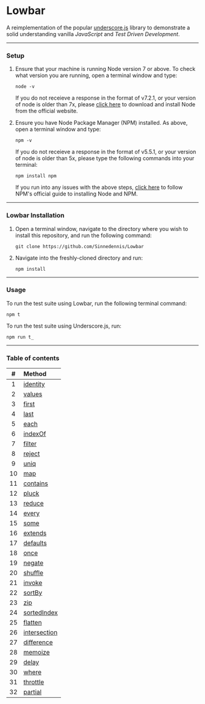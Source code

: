 # Lowbar

A reimplementation of the popular [underscore.js](http://underscorejs.org/) library to demonstrate a solid understanding vanilla *JavaScript* and *Test Driven Development*.
___

### Setup

1. Ensure that your machine is running Node version 7 or above. To check what version you are running, open a terminal window and type:
    ``` 
    node -v
    ```
    If you do not receieve a response in the format of v7.2.1, or your version of node is older than 7x, please [click here](https://nodejs.org/en/) to download and install Node from the official website.
   
2. Ensure you have Node Package Manager (NPM) installed. As above, open a terminal window and type:
    ``` 
    npm -v
    ```
    If you do not receieve a response in the format of v5.5.1, or your version of node is older than 5x, please type the following commands into your terminal:
    ``` 
    npm install npm
    ```
    If you run into any issues with the above steps, [click here](https://docs.npmjs.com/getting-started/installing-node) to follow NPM's official guide to installing Node and NPM.
___

### Lowbar Installation

1. Open a terminal window, navigate to the directory where you wish to install this repository, and run the following command:
    ```
    git clone https://github.com/Sinnedennis/Lowbar
    ```

2. Navigate into the freshly-cloned directory and run:
    ```
    npm install
    ```
___
### Usage
To run the test suite using Lowbar, run the following terminal command:

```
npm t
```

To run the test suite using Underscore.js, run: 

```
npm run t_
```

___
### Table of contents

| #        | Method        |
|:-------------:|:-------------|
| 1 | [identity](http://underscorejs.org/#identity)         |
| 2 | [values](http://underscorejs.org/#values)             |
| 3 | [first](http://underscorejs.org/#first)               |
| 4 | [last](http://underscorejs.org/#last)                 |
| 5 | [each](http://underscorejs.org/#each)                 |
| 6 | [indexOf](http://underscorejs.org/#indexOf)           |
| 7 | [filter](http://underscorejs.org/#filter)             |
| 8 | [reject](http://underscorejs.org/#reject)             |
| 9 | [uniq](http://underscorejs.org/#uniq)                 |
| 10| [map](http://underscorejs.org/#map)                   |
| 11| [contains](http://underscorejs.org/#contains)         |
| 12| [pluck](http://underscorejs.org/#pluck)               |
| 13| [reduce](http://underscorejs.org/#reduce)             |
| 14| [every](http://underscorejs.org/#every)               |
| 15| [some](http://underscorejs.org/#some)                 |
| 16| [extends](http://underscorejs.org/#extends)           |
| 17| [defaults](http://underscorejs.org/#defaults)         |
| 18| [once](http://underscorejs.org/#once)                 |
| 19| [negate](http://underscorejs.org/#negate)             |
| 20| [shuffle](http://underscorejs.org/#shuffle)           |
| 21| [invoke](http://underscorejs.org/#invoke)             |
| 22| [sortBy](http://underscorejs.org/#sortBy)             |
| 23| [zip](http://underscorejs.org/#zip)                   |
| 24| [sortedIndex](http://underscorejs.org/#sortedIndex)   |
| 25| [flatten](http://underscorejs.org/#flatten)           |
| 26| [intersection](http://underscorejs.org/#intersection) |
| 27| [difference](http://underscorejs.org/#difference)     |
| 28| [memoize](http://underscorejs.org/#memoize)           |
| 29| [delay](http://underscorejs.org/#delay)               |
| 30| [where](http://underscorejs.org/#where)               |
| 31| [throttle](http://underscorejs.org/#throttle)         |
| 32| [partial](http://underscorejs.org/#partial)           |
